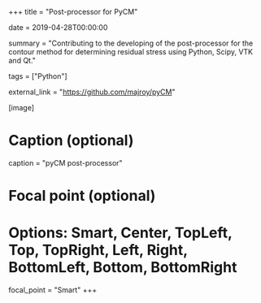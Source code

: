 +++
title = "Post-processor for PyCM"

date = 2019-04-28T00:00:00

summary = "Contributing to the developing of the post-processor for the contour method for determining residual stress using Python, Scipy, VTK and Qt."

tags = ["Python"]

external_link = "https://github.com/majroy/pyCM"

[image]
  # Caption (optional)
  caption = "pyCM post-processor"

  # Focal point (optional)
  # Options: Smart, Center, TopLeft, Top, TopRight, Left, Right, BottomLeft, Bottom, BottomRight
  focal_point = "Smart"
+++

